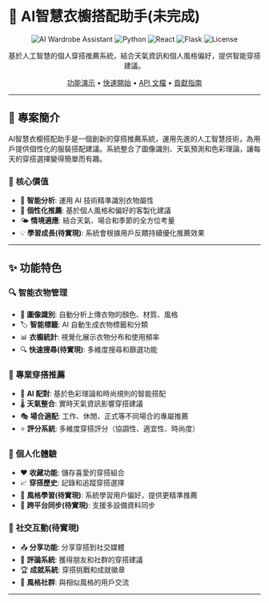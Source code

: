 # 🎯 AI智慧衣櫥搭配助手(未完成)

<div align="center">

![AI Wardrobe Assistant](https://img.shields.io/badge/AI-Wardrobe%20Assistant-blue?style=for-the-badge&logo=artificial-intelligence)
![Python](https://img.shields.io/badge/Python-3.8+-3776ab?style=for-the-badge&logo=python&logoColor=white)
![React](https://img.shields.io/badge/React-18+-61dafb?style=for-the-badge&logo=react&logoColor=black)
![Flask](https://img.shields.io/badge/Flask-2.0+-000000?style=for-the-badge&logo=flask&logoColor=white)
![License](https://img.shields.io/badge/License-MIT-green?style=for-the-badge)

基於人工智慧的個人穿搭推薦系統，結合天氣資訊和個人風格偏好，提供智能穿搭建議。

[功能演示](#-功能演示) • [快速開始](#-快速開始) • [API 文檔](#-api-文檔) • [貢獻指南](#-貢獻指南)

</div>

---

## 📖 **專案簡介**

AI智慧衣櫥搭配助手是一個創新的穿搭推薦系統，運用先進的人工智慧技術，為用戶提供個性化的服裝搭配建議。系統整合了圖像識別、天氣預測和色彩理論，讓每天的穿搭選擇變得簡單而有趣。

### 🎯 **核心價值**
- 🤖 **智能分析**: 運用 AI 技術精準識別衣物屬性
- 🌈 **個性化推薦**: 基於個人風格和偏好的客製化建議
- 🌤️ **情境適應**: 結合天氣、場合和季節的全方位考量
- 💡 **學習成長(待實現)**: 系統會根據用戶反饋持續優化推薦效果

---

## ✨ **功能特色**

### 🔍 **智能衣物管理**
- 📸 **圖像識別**: 自動分析上傳衣物的顏色、材質、風格
- 🏷️ **智能標籤**: AI 自動生成衣物標籤和分類
- 📊 **衣櫥統計**: 視覺化展示衣物分布和使用頻率
- 🔍 **快速搜尋(待實現)**: 多維度搜尋和篩選功能

### 🎨 **專業穿搭推薦**
- 🤖 **AI 配對**: 基於色彩理論和時尚規則的智能搭配
- 🌡️ **天氣整合**: 實時天氣資訊影響穿搭建議
- 🎭 **場合適配**: 工作、休閒、正式等不同場合的專屬推薦
- ⭐ **評分系統**: 多維度穿搭評分（協調性、適宜性、時尚度）

### 💾 **個人化體驗**
- ❤️ **收藏功能**: 儲存喜愛的穿搭組合
- 📈 **穿搭歷史**: 記錄和追蹤穿搭選擇
- 🎯 **風格學習(待實現)**: 系統學習用戶偏好，提供更精準推薦
- 📱 **跨平台同步(待實現)**: 支援多設備資料同步

### 🎪 **社交互動(待實現)**
- 📤 **分享功能**: 分享穿搭到社交媒體
- 💬 **評論系統**: 獲得朋友和社群的穿搭建議
- 🏆 **成就系統**: 穿搭挑戰和成就徽章
- 👥 **風格社群**: 與相似風格的用戶交流

---
